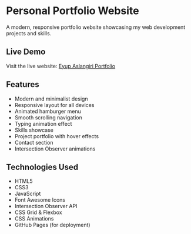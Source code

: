 # Personal Portfolio Website

A modern, responsive portfolio website showcasing my web development projects and skills.

## Live Demo

Visit the live website:   [Eyup Aslangiri Portfolio](https://eyupsaslangiri11.github.io/Portfolio/)

## Features

- Modern and minimalist design
- Responsive layout for all devices
- Animated hamburger menu
- Smooth scrolling navigation
- Typing animation effect
- Skills showcase
- Project portfolio with hover effects
- Contact section
- Intersection Observer animations

## Technologies Used

- HTML5
- CSS3
- JavaScript
- Font Awesome Icons
- Intersection Observer API
- CSS Grid & Flexbox
- CSS Animations
- GitHub Pages (for deployment)
